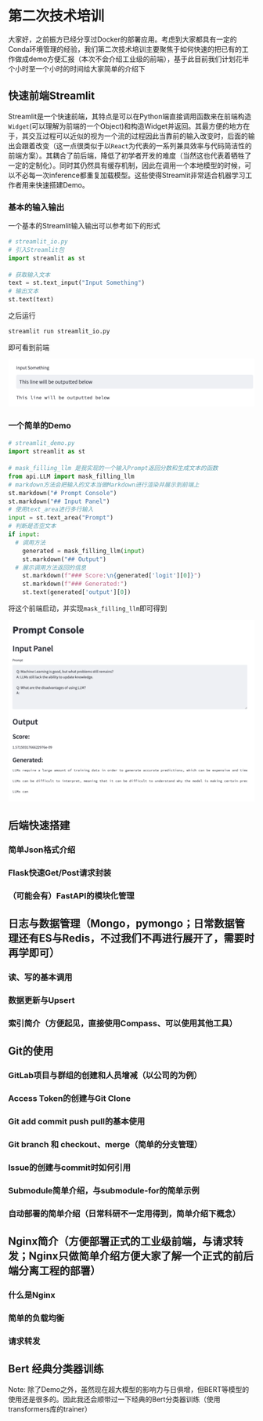 # 第二次技术培训

大家好，之前振方已经分享过Docker的部署应用。考虑到大家都具有一定的Conda环境管理的经验，我们第二次技术培训主要聚焦于如何快速的把已有的工作做成demo方便汇报（本次不会介绍工业级的前端），基于此目前我们计划花半个小时至一个小时的时间给大家简单的介绍下

## 快速前端Streamlit

Streamlit是一个快速前端，其特点是可以在Python端直接调用函数来在前端构造`Widget`(可以理解为前端的一个Object)和构造Widget并返回。其最方便的地方在于，其交互过程可以近似的视为一个流的过程因此当靠前的输入改变时，后面的输出会跟着改变（这一点很类似于以`React`为代表的一系列兼具效率与代码简洁性的前端方案）。其耦合了前后端，降低了初学者开发的难度（当然这也代表着牺牲了一定的定制化）。同时其仍然具有缓存机制，因此在调用一个本地模型的时候，可以不必每一次inference都重复加载模型。这些使得Streamlit非常适合机器学习工作者用来快速搭建Demo。

### 基本的输入输出

一个基本的Streamlit输入输出可以参考如下的形式

```python
# streamlit_io.py
# 引入Streamlit包
import streamlit as st

# 获取输入文本
text = st.text_input("Input Something")
# 输出文本
st.text(text)
```
之后运行

```bash
streamlit run streamlit_io.py
```

即可看到前端

![image-20230213144726349](https://github.com/Danielznn16/XDaiTutorial/blob/master/README.assets/image-20230213144457353.png)

### 一个简单的Demo

```python
# streamlit_demo.py
import streamlit as st

# mask_filling_llm 是我实现的一个输入Prompt返回分数和生成文本的函数
from api.LLM import mask_filling_llm
# markdown方法会把输入的文本当做Markdown进行渲染并展示到前端上
st.markdown("# Prompt Console")
st.markdown("## Input Panel")
# 使用text_area进行多行输入
input = st.text_area("Prompt")
# 判断是否空文本
if input:
  # 调用方法
	generated = mask_filling_llm(input)
	st.markdown("## Output")
  # 展示调用方法返回的信息
	st.markdown(f"### Score:\n{generated['logit'][0]}")
	st.markdown(f"### Generated:")
	st.text(generated['output'][0])
```

将这个前端启动，并实现`mask_filling_llm`即可得到

![image-20230213144726349.png](https://github.com/Danielznn16/XDaiTutorial/blob/master/README.assets/image-20230213144726349.png)

## 后端快速搭建

### 简单Json格式介绍

### Flask快速Get/Post请求封装

### （可能会有）FastAPI的模块化管理

## 日志与数据管理（Mongo，pymongo；日常数据管理还有ES与Redis，不过我们不再进行展开了，需要时再学即可）

### 读、写的基本调用

### 数据更新与Upsert

### 索引简介（方便起见，直接使用Compass、可以使用其他工具）

## Git的使用

### GitLab项目与群组的创建和人员增减（以公司的为例）

### Access Token的创建与Git Clone

### Git add commit push pull的基本使用

### Git branch 和 checkout、merge（简单的分支管理）

### Issue的创建与commit时如何引用
### Submodule简单介绍，与submodule-for的简单示例
### 自动部署的简单介绍（日常科研不一定用得到，简单介绍下概念）

## Nginx简介（方便部署正式的工业级前端，与请求转发；Nginx只做简单介绍方便大家了解一个正式的前后端分离工程的部署）

### 什么是Nginx

### 简单的负载均衡

### 请求转发

## Bert 经典分类器训练

Note: 除了Demo之外，虽然现在超大模型的影响力与日俱增，但BERT等模型的使用还是很多的。因此我还会顺带过一下经典的Bert分类器训练（使用transformers库的trainer）